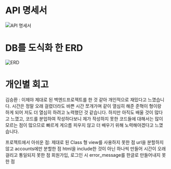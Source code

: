 # API 명세서

![API 명세서](https://github.com/Likelion-Inha-11/be-django-training-jinuk-soohyun/assets/69035864/9eb6580c-993d-49fa-aff5-a9b310364625)

# DB를 도식화 한 ERD

![ERD](https://github.com/Likelion-Inha-11/be-django-training-jinuk-soohyun/assets/69035864/7a3088cf-faf6-408b-908a-7fbbc121da42)

# 개인별 회고
김승환 : 이제야 제대로 된 백엔드프로젝트를 한 것 같아 개인적으로 재밌다고 느꼈습니다. 시간은 정말 오래 걸렸더라도 바쁜 시간 쪼개가며 같이 열심히 해준 준혁이 형이랑 하게 되어 저도 더 열심히 하려고 노력했던 것 같습니다. 하지만 아직도 배울 것이 많다고 느꼈고, 코드를 분업하여 작성하다보니 제가 작성하지 못한 코드들에 대해서는 많이 모르는 점이 많으므로 빠르게 게으름 피우지 않고 더 배우기 위해 노력해야겠다고 느꼈습니다.


프로젝트에서 아쉬운 점: 
제대로 된 Class 형 view를 사용하지 못한 점
url을 분할하지 않고 accounts에만 분할한 점
html을 include한 것이 아닌 하나씩 만들어 시간이 오래 걸리고 통일되지 못한 점
회원가입, 로그인 시 error_message를 한글로 만들어내지 못한 점
